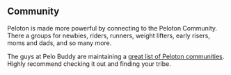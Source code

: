 ## Community

Peloton is made more powerful by connecting to the Peloton Community. There a groups for newbies, riders, runners, weight lifters, early risers, moms and dads, and so many more.

The guys at Pelo Buddy are maintaining a [great list of Peloton communities](https://www.pelobuddy.com/tribes/?utm_source=pelotrak). Highly recommend checking it out and finding your tribe.
